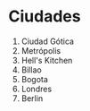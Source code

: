 # Ciudades

1. Ciudad Gótica
2. Metrópolis
3. Hell's Kitchen
4. Billao
5. Bogota
6. Londres
7. Berlin
